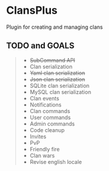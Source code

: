 # ClansPlus
Plugin for creating and managing clans


## TODO and GOALS
> * ~~SubCommand API~~
> * Clan serialization
>  * ~~Yaml clan serialization~~
>  * ~~Json clan serialization~~
>  * SQLite clan serialization
>  * MySQL clan serialization
> * Clan events
> * Notifications
> * Clan commands
>  * User commands
>  * Admin commands
> * Code cleanup
> * Invites
> * PvP
>  * Friendly fire
>  * Clan wars
> * Revise english locale
